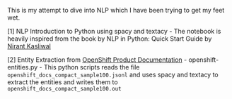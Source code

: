 This is my attempt to dive into NLP which I have been trying to get my feet wet.

[1] NLP Introduction to Python using spacy and textacy - The notebook is heavily inspired from the book by NLP in Python: Quick Start Guide by [Nirant Kasliwal](https://nirantk.com/)

[2] Entity Extraction from [OpenShift Product Documentation](https://access.redhat.com/documentation/en-us/openshift_container_platform) - openshift-entities.py - This python scripts reads the file `openshift_docs_compact_sample100.jsonl` and uses spacy and textacy to extract the entities and writes them to `openshift_docs_compact_sample100.out`

